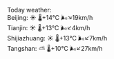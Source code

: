 Today weather:  
Beijing: ☀️   🌡️+14°C 🌬️↘19km/h  
Tianjin: ☀️   🌡️+13°C 🌬️↙4km/h  
Shijiazhuang: ☀️   🌡️+13°C 🌬️↙7km/h  
Tangshan: ⛅️  🌡️+10°C 🌬️↙27km/h  
